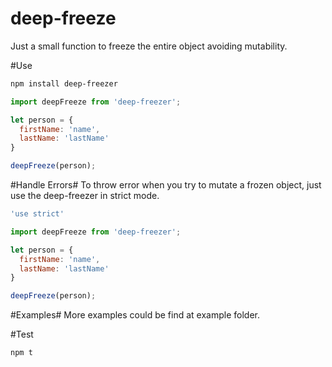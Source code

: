 # deep-freeze
Just a small function to freeze the entire object avoiding mutability.

#Use
```zsh
npm install deep-freezer
```

```javascript
import deepFreeze from 'deep-freezer';

let person = {
  firstName: 'name',
  lastName: 'lastName'
}

deepFreeze(person);
```
#Handle Errors#
To throw error when you try to mutate a frozen object, just use the deep-freezer in strict mode.

```javascript
'use strict'

import deepFreeze from 'deep-freezer';

let person = {
  firstName: 'name',
  lastName: 'lastName'
}

deepFreeze(person);
```

#Examples#
More examples could be find at example folder.

#Test
```zsh
npm t
```
